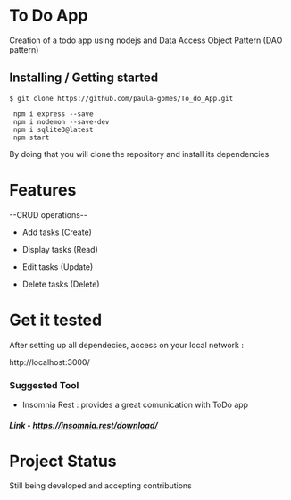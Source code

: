 # To Do App
Creation of a todo app using nodejs and Data Access Object Pattern (DAO pattern)

## Installing / Getting started

```shell
$ git clone https://github.com/paula-gomes/To_do_App.git
 
 npm i express --save
 npm i nodemon --save-dev
 npm i sqlite3@latest
 npm start
```
By doing that you will clone the repository and install its dependencies

# Features

--CRUD operations--

* Add tasks (Create) 

* Display tasks (Read)

* Edit tasks (Update) 

* Delete tasks (Delete) 
 

# Get it tested

After setting up all dependecies, access on your local network :   

http://localhost:3000/

### Suggested Tool

* Insomnia Rest : provides a great comunication with ToDo app 
##### Link - https://insomnia.rest/download/



# Project Status

Still being developed and accepting contributions